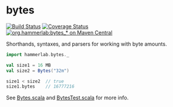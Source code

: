 # bytes

[![Build Status](https://travis-ci.org/hammerlab/io-utils.svg?branch=master)](https://travis-ci.org/hammerlab/io-utils)
[![Coverage Status](https://coveralls.io/repos/github/hammerlab/io-utils/badge.svg?branch=master)](https://coveralls.io/github/hammerlab/io-utils?branch=master)
[![org.hammerlab:bytes_* on Maven Central](https://img.shields.io/maven-central/v/org.hammerlab/bytes_2.11.svg?maxAge=600&label=org.hammerlab:bytes_2.1[12])](http://search.maven.org/#search%7Cga%7C1%7Corg.hammerlab%20bytes)

Shorthands, syntaxes, and parsers for working with byte amounts.

```scala
import hammerlab.bytes._

val size1 = 16 MB
val size2 = Bytes("32m")

size1 < size2  // true
size1.bytes    // 16777216
```

See [Bytes.scala](src/main/scala/org/hammerlab/bytes/Bytes.scala) and [BytesTest.scala](src/test/scala/org/hammerlab/bytes/BytesTest.scala) for more info.

